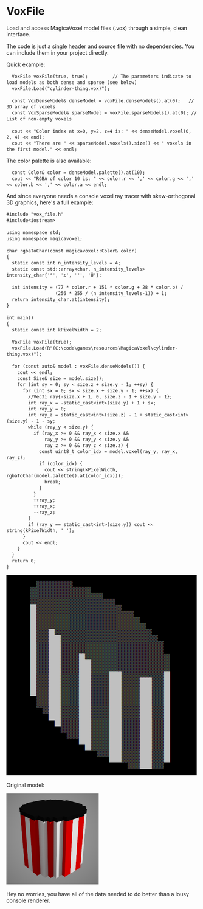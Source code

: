 # VoxFile
Load and access MagicaVoxel model files (.vox) through a simple, clean interface.

The code is just a single header and source file with no dependencies. You can include them in your project directly.

Quick example:
```
  VoxFile voxFile(true, true);         // The parameters indicate to load models as both dense and sparse (see below)
  voxFile.Load("cylinder-thing.vox)");
  
  const VoxDenseModel& denseModel = voxFile.denseModels().at(0);   // 3D array of voxels
  const VoxSparseModel& sparseModel = voxFile.sparseModels().at(0); // List of non-empty voxels
  
  cout << "Color index at x=0, y=2, z=4 is: " << denseModel.voxel(0, 2, 4) << endl;
  cout << "There are " << sparseModel.voxels().size() << " voxels in the first model." << endl;
```

The color palette is also available:
```
  const Color& color = denseModel.palette().at(10);
  cout << "RGBA of color 10 is: " << color.r << ',' << color.g << ',' << color.b << ',' << color.a << endl;
```

And since everyone needs a console voxel ray tracer with skew-orthogonal 3D graphics, here's a full example:

```
#include "vox_file.h"
#include<iostream>

using namespace std;
using namespace magicavoxel;

char rgbaToChar(const magicavoxel::Color& color)
{
  static const int n_intensity_levels = 4;
  static const std::array<char, n_intensity_levels> intensity_char{'°', '±', '²', 'Û'};

  int intensity = (77 * color.r + 151 * color.g + 28 * color.b) /
                  (256 * 255 / (n_intensity_levels-1)) + 1;
  return intensity_char.at(intensity);
}

int main()
{
  static const int kPixelWidth = 2;

  VoxFile voxFile(true);
  voxFile.Load(R"(C:\code\games\resources\MagicaVoxel\cylinder-thing.vox)");

  for (const auto& model : voxFile.denseModels()) {
    cout << endl;
    const Size& size = model.size();
    for (int sy = 0; sy < size.z + size.y - 1; ++sy) {
      for (int sx = 0; sx < size.x + size.y - 1; ++sx) {
        //Vec3i ray{-size.x + 1, 0, size.z - 1 + size.y - 1};
        int ray_x = -static_cast<int>(size.y) + 1 + sx;
        int ray_y = 0;
        int ray_z = static_cast<int>(size.z) - 1 + static_cast<int>(size.y) - 1 - sy;
        while (ray_y < size.y) {
          if (ray_x >= 0 && ray_x < size.x &&
              ray_y >= 0 && ray_y < size.y &&
              ray_z >= 0 && ray_z < size.z) {
            const uint8_t color_idx = model.voxel(ray_y, ray_x, ray_z);
            if (color_idx) {
              cout << string(kPixelWidth, rgbaToChar(model.palette().at(color_idx)));
              break;
            }
          }
          ++ray_y;
          ++ray_x;
          --ray_z;
        }
        if (ray_y == static_cast<int>(size.y)) cout << string(kPixelWidth, ' ');
      }
      cout << endl;
    }
  }
  return 0;
}
```

![alt text](console-example.PNG "Example Output")


Original model:

![alt text](example-model.PNG "Example Model")

Hey no worries, you have all of the data needed to do better than a lousy console renderer. 
